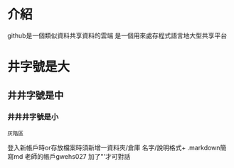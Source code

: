 # 介紹
github是一個類似資料共享資料的雲端
是一個用來處存程式語言地大型共享平台
# 井字號是大
## 井井字號是中
### 井井井字號是小
``` 
灰階區
```
登入新帳戶時or存放檔案時須新增一資料夾/倉庫
名字/說明格式+ .markdown簡寫md
老師的帳戶gwehs027
加了"'才可對話
